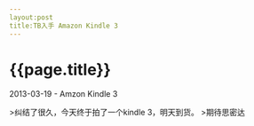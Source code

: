 ```yaml
---
layout:post
title:TB入手 Amazon Kindle 3
---
```


{{page.title}}
======

<p class="meta">2013-03-19 - Amzon Kindle 3</p>
>纠结了很久，今天终于拍了一个kindle 3，明天到货。
>期待思密达

